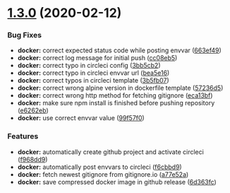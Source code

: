 # [1.3.0](https://github.com/MichaelHettmer/generator-mht/compare/v1.2.0...v1.3.0) (2020-02-12)


### Bug Fixes

* **docker:** correct expected status code while posting envvar ([663ef49](https://github.com/MichaelHettmer/generator-mht/commit/663ef4986d1b2d4013cccc2fb1ca7c3ee7c92072))
* **docker:** correct log message for initial push ([cc08eb5](https://github.com/MichaelHettmer/generator-mht/commit/cc08eb5e57c0d143f5e84cfdc04c2716bee1a873))
* **docker:** correct typo in circleci config ([3bb5cb2](https://github.com/MichaelHettmer/generator-mht/commit/3bb5cb2bf71ba0c7fa052bb7c4a804c82fc059c6))
* **docker:** correct typo in circleci envvar url ([bea5e16](https://github.com/MichaelHettmer/generator-mht/commit/bea5e165a98c1677b7af5ea4b2b8c71f2011412d))
* **docker:** correct typos in circleci template ([3b5fb07](https://github.com/MichaelHettmer/generator-mht/commit/3b5fb07cbb64503214910d3d5aba6a9e1f8e94f9))
* **docker:** correct wrong alpine version in dockerfile template ([57236d5](https://github.com/MichaelHettmer/generator-mht/commit/57236d54875022d9a19f81ab6f04c39de728a2e4))
* **docker:** correct wrong http method for fetching gitignore ([eca13bf](https://github.com/MichaelHettmer/generator-mht/commit/eca13bf0581d0a787f85207aaaaec8327fadb5af))
* **docker:** make sure npm install is finished before pushing repository ([e6262eb](https://github.com/MichaelHettmer/generator-mht/commit/e6262eb6aa445d8ae8297c18e5b44b195e34f027))
* **docker:** use correct envvar value ([99f57f0](https://github.com/MichaelHettmer/generator-mht/commit/99f57f0228e93dc9c3aa3d709a21d6723ee4e656))


### Features

* **docker:** automatically create github project and activate circleci ([f968dd9](https://github.com/MichaelHettmer/generator-mht/commit/f968dd926b18dde1523d1c34d26f881ec90b4e53))
* **docker:** automatically post envvars to circleci ([f6cbbd9](https://github.com/MichaelHettmer/generator-mht/commit/f6cbbd9f03e022f6637b5bf350b76df7767f1907))
* **docker:** fetch newest gitignore from gitignore.io ([a77e52a](https://github.com/MichaelHettmer/generator-mht/commit/a77e52a9236fca8ffa3508d94c82b42cd09362c9))
* **docker:** save compressed docker image in github release ([6d363fc](https://github.com/MichaelHettmer/generator-mht/commit/6d363fce1d8b4df58e4014e8b01f642048590933))
